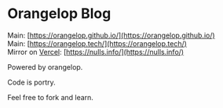 # Orangelop Blog

Main: [https://orangelop.github.io/](https://orangelop.github.io/)  
Main: [https://orangelop.tech/](https://orangelop.tech/)  
Mirror on [Vercel](https://vercel.com): [https://nulls.info/](https://nulls.info/)  

Powered by orangelop.  

Code is portry.  

Feel free to fork and learn.  
